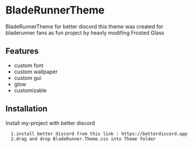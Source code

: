 
# BladeRunnerTheme
BladeRunnerTheme for better discord
this theme was created for bladerunner fans as fun project by heavly modifing Frosted Glass
## Features

- custom font
- custom wallpaper
- custom gui
- glow 
- customizable


## Installation

Install my-project with better discord

```bash
  1.install better discord from this link : https://betterdiscord.app
  2.drag and drop BladeRunner.Theme.css into Theme folder
```
    
